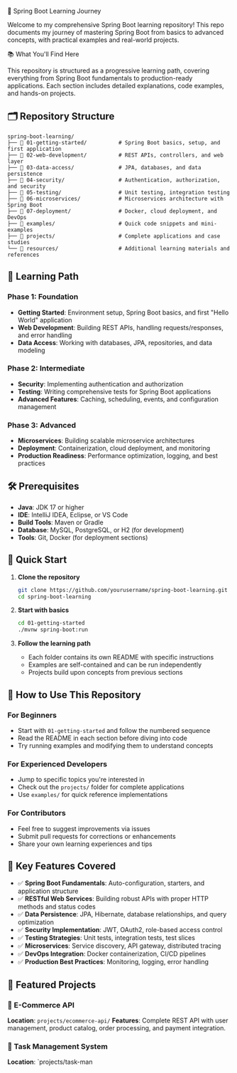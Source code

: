  🚀 Spring Boot Learning Journey

Welcome to my comprehensive Spring Boot learning repository! This repo documents my journey of mastering Spring Boot from basics to advanced concepts, with practical examples and real-world projects.

 📚 What You'll Find Here

This repository is structured as a progressive learning path, covering everything from Spring Boot fundamentals to production-ready applications. Each section includes detailed explanations, code examples, and hands-on projects.

## 🗂️ Repository Structure

```
spring-boot-learning/
├── 📁 01-getting-started/          # Spring Boot basics, setup, and first application
├── 📁 02-web-development/          # REST APIs, controllers, and web layer
├── 📁 03-data-access/              # JPA, databases, and data persistence
├── 📁 04-security/                 # Authentication, authorization, and security
├── 📁 05-testing/                  # Unit testing, integration testing
├── 📁 06-microservices/            # Microservices architecture with Spring Boot
├── 📁 07-deployment/               # Docker, cloud deployment, and DevOps
├── 📁 examples/                    # Quick code snippets and mini-examples
├── 📁 projects/                    # Complete applications and case studies
└── 📁 resources/                   # Additional learning materials and references
```

## 🎯 Learning Path

### Phase 1: Foundation
- **Getting Started**: Environment setup, Spring Boot basics, and first "Hello World" application
- **Web Development**: Building REST APIs, handling requests/responses, and error handling
- **Data Access**: Working with databases, JPA, repositories, and data modeling

### Phase 2: Intermediate
- **Security**: Implementing authentication and authorization
- **Testing**: Writing comprehensive tests for Spring Boot applications
- **Advanced Features**: Caching, scheduling, events, and configuration management

### Phase 3: Advanced
- **Microservices**: Building scalable microservice architectures
- **Deployment**: Containerization, cloud deployment, and monitoring
- **Production Readiness**: Performance optimization, logging, and best practices

## 🛠️ Prerequisites

- **Java**: JDK 17 or higher
- **IDE**: IntelliJ IDEA, Eclipse, or VS Code
- **Build Tools**: Maven or Gradle
- **Database**: MySQL, PostgreSQL, or H2 (for development)
- **Tools**: Git, Docker (for deployment sections)

## 🚀 Quick Start

1. **Clone the repository**
   ```bash
   git clone https://github.com/yourusername/spring-boot-learning.git
   cd spring-boot-learning
   ```

2. **Start with basics**
   ```bash
   cd 01-getting-started
   ./mvnw spring-boot:run
   ```

3. **Follow the learning path**
   - Each folder contains its own README with specific instructions
   - Examples are self-contained and can be run independently
   - Projects build upon concepts from previous sections

## 📖 How to Use This Repository

### For Beginners
- Start with `01-getting-started` and follow the numbered sequence
- Read the README in each section before diving into code
- Try running examples and modifying them to understand concepts

### For Experienced Developers
- Jump to specific topics you're interested in
- Check out the `projects/` folder for complete applications
- Use `examples/` for quick reference implementations

### For Contributors
- Feel free to suggest improvements via issues
- Submit pull requests for corrections or enhancements
- Share your own learning experiences and tips

## 🎨 Key Features Covered

- ✅ **Spring Boot Fundamentals**: Auto-configuration, starters, and application structure
- ✅ **RESTful Web Services**: Building robust APIs with proper HTTP methods and status codes
- ✅ **Data Persistence**: JPA, Hibernate, database relationships, and query optimization
- ✅ **Security Implementation**: JWT, OAuth2, role-based access control
- ✅ **Testing Strategies**: Unit tests, integration tests, test slices
- ✅ **Microservices**: Service discovery, API gateway, distributed tracing
- ✅ **DevOps Integration**: Docker containerization, CI/CD pipelines
- ✅ **Production Best Practices**: Monitoring, logging, error handling

## 📂 Featured Projects

### 🏪 E-Commerce API
**Location**: `projects/ecommerce-api/`
**Features**: Complete REST API with user management, product catalog, order processing, and payment integration.

### 📝 Task Management System
**Location**: `projects/task-man
